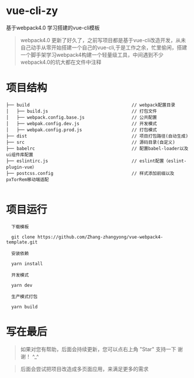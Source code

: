 # vue-cli-zy
  基于webpack4.0 学习搭建的vue-cli模板
  > webpack4.0 更新了好久了，之前写项目都是基于vue-cli改造开发，从未自己动手从零开始搭建一个自己的vue-cli,于是工作之余，忙里偷闲，搭建一个脚手架学习webpack4构建一个轻量级工具，中间遇到不少webpack4.0的坑大都在文件中注释


# 项目结构
```
├── build                                       // webpack配置目录
│   ├── build.js                                // 打包文件
│   ├── webpack.config.base.js                  // 公共配置
│   ├── webpak.config.dev.js                    // 开发模式
│   ├── webpak.config.prod.js                   // 打包模式
├── dist                                        // 项目打包路径(自动生成)
├── src                                         // 源码目录(自定义)
├── babelrc                                     // 配置babel-loader以及ui组件库配置
├── eslintirc.js                                // eslint配置（eslint-plugin-vue）
├── postcss.config                              // 样式添加前缀以及pxTorRem移动端适配


```
# 项目运行

```
  下载模板

  git clone https://github.com/Zhang-zhangyong/vue-webpack4-template.git

  安装依赖

  yarn install 

  开发模式

  yarn dev

  生产模式打包

  yarn build

```

# 写在最后

>  如果对您有帮助，后面会持续更新，您可以点右上角 "Star" 支持一下 谢谢！ ^_^

>  后面会尝试把项目改造成多页面应用，来满足更多的需求
